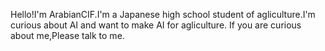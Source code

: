 Hello!I'm ArabianCIF.I'm a Japanese high school student of agliculture.I'm curious about AI and want to make AI for agliculture.
If you are curious about me,Please talk to me.

<!---
ArabianCIF/ArabianCIF is a ✨ special ✨ repository because its `README.md` (this file) appears on your GitHub profile.
You can click the Preview link to take a look at your changes.
--->
